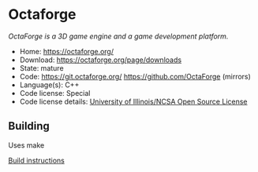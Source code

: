 # Octaforge

_OctaForge is a 3D game engine and a game development platform._

- Home: https://octaforge.org/
- Download: https://octaforge.org/page/downloads
- State: mature
- Code: https://git.octaforge.org/ https://github.com/OctaForge (mirrors)
- Language(s): C++
- Code license: Special
- Code license details: [University of Illinois/NCSA Open Source License](https://github.com/OctaForge/OF-Engine/blob/master/COPYING.md)

## Building

Uses make

[Build instructions](https://github.com/OctaForge/OF-Engine/blob/master/INSTALL.md)

